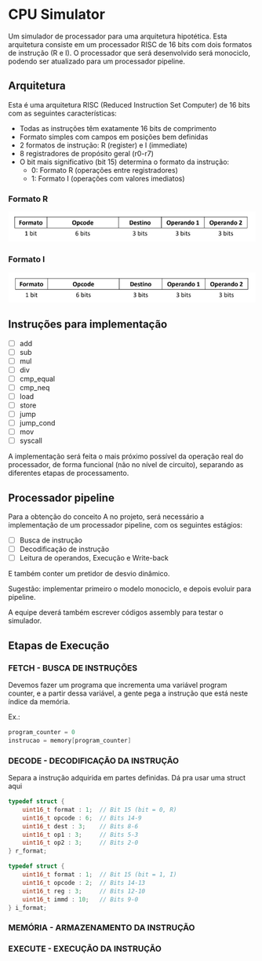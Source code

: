 # CPU Simulator

Um simulador de processador para uma arquitetura hipotética. Esta arquitetura consiste em um processador RISC de 16 bits com dois formatos de instrução (R e I). O processador que será desenvolvido será monociclo, podendo ser atualizado para um processador pipeline.

## Arquitetura

Esta é uma arquitetura RISC (Reduced Instruction Set Computer) de 16 bits com as seguintes características:

- Todas as instruções têm exatamente 16 bits de comprimento
- Formato simples com campos em posições bem definidas
- 2 formatos de instrução: R (register) e I (immediate)
- 8 registradores de propósito geral (r0-r7)
- O bit mais significativo (bit 15) determina o formato da instrução:
  - 0: Formato R (operações entre registradores)
  - 1: Formato I (operações com valores imediatos)

### Formato R

![Tabela com a ordem de bits da instrução com formato R](images/r-format.png)

### Formato I

![Tabela com a ordem de bits da instrução com formato I](images/i-format.png)

## Instruções para implementação

- [ ] add
- [ ] sub
- [ ] mul
- [ ] div
- [ ] cmp_equal
- [ ] cmp_neq
- [ ] load
- [ ] store
- [ ] jump
- [ ] jump_cond
- [ ] mov
- [ ] syscall

A implementação será feita o mais próximo possível da operação real do processador, de forma funcional (não no nível de circuito), separando as diferentes etapas de processamento.


## Processador pipeline

Para a obtenção do conceito A no projeto, será necessário a implementação de um processador pipeline, com os seguintes estágios: 

- [ ] Busca de instrução
- [ ] Decodificação de instrução
- [ ] Leitura de operandos, Execução e Write-back

E também conter um pretidor de desvio dinâmico.

Sugestão: implementar primeiro o modelo monociclo, e depois evoluir para pipeline.

A equipe deverá também escrever códigos assembly para testar o simulador.

## Etapas de Execução 

### FETCH - BUSCA DE INSTRUÇÕES

Devemos fazer um programa que incrementa uma variável program counter, e a partir dessa variável, a gente pega a instrução que está neste índice da memória.

Ex.:
```c
program_counter = 0
instrucao = memory[program_counter]
```
    
### DECODE - DECODIFICAÇÃO DA INSTRUÇÃO

Separa a instrução adquirida em partes definidas. Dá pra usar uma struct aqui

```c
typedef struct {
    uint16_t format : 1;  // Bit 15 (bit = 0, R)
    uint16_t opcode : 6;  // Bits 14-9
    uint16_t dest : 3;    // Bits 8-6 
    uint16_t op1 : 3;     // Bits 5-3 
    uint16_t op2 : 3;     // Bits 2-0 
} r_format;
```

```c
typedef struct {
    uint16_t format : 1;  // Bit 15 (bit = 1, I)
    uint16_t opcode : 2;  // Bits 14-13
    uint16_t reg : 3;     // Bits 12-10 
    uint16_t immd : 10;   // Bits 9-0
} i_format;
```

### MEMÓRIA - ARMAZENAMENTO DA INSTRUÇÃO

### EXECUTE - EXECUÇÃO DA INSTRUÇÃO